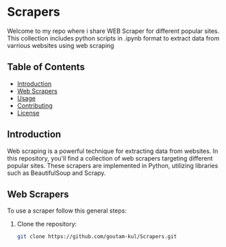 # Scrapers 
Welcome to my repo where i share WEB Scraper for different popular sites.
This collection includes python scripts in .ipynb format to extract data from varrious websites using web scraping

## Table of Contents

- [Introduction](#introduction)
- [Web Scrapers](#web-scrapers)
- [Usage](#usage)
- [Contributing](#contributing)
- [License](#license)

## Introduction

Web scraping is a powerful technique for extracting data from websites. In this repository, you'll find a collection of web scrapers targeting different popular sites. These scrapers are implemented in Python, utilizing libraries such as BeautifulSoup and Scrapy.

## Web Scrapers

To use a scraper follow this general steps:

1. Clone the repository:
   ```bash
   git clone https://github.com/goutam-kul/Scrapers.git
   
